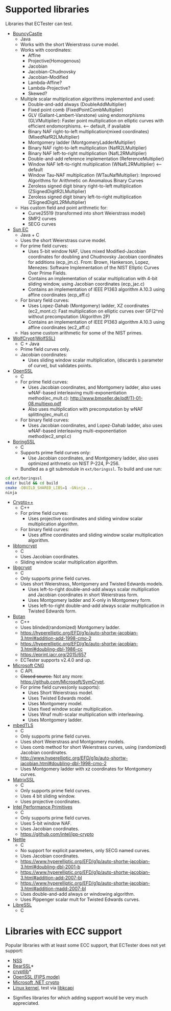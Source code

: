 # Supported libraries

Libraries that ECTester can test.

 - [BouncyCastle](https://bouncycastle.org/java.html)
    - Java
    - Works with the short Weierstrass curve model.
    - Works with coordinates:
        - Affine
        - Projective(Homogenous)
        - Jacobian
        - Jacobian-Chudnovsky
        - Jacobian-Modified
        - Lambda-Affine?
        - Lambda-Projective?
        - Skewed?
    - Multiple scalar multiplication algorithms implemented and used:
        - Double-and-add always (DoubleAddMultiplier)
        - Fixed point comb (FixedPointCombMultiplier)
        - GLV (Gallant-Lambert-Vanstone) using endomorphisms (GLVMultiplier): Faster point multiplication on elliptic curves with efficient endomorphisms. <-- default, if available
        - Binary NAF right-to-left multiplication(mixed coordinates) (MixedNafR2LMultiplier)
        - Montgomery ladder (MontgomeryLadderMultiplier)
        - Binary NAF right-to-left multiplication (NafR2LMultiplier)
        - Binary NAF left-to-right multiplication (NafL2RMultiplier)
        - Double-and-add reference implementation (ReferenceMultiplier)
        - Window NAF left-to-right multiplication (WNafL2RMultiplier) <-- default
        - Window Tau-NAF multiplication (WTauNafMultiplier): Improved Algorithms for Arithmetic on Anomalous Binary Curves
        - Zeroless signed digit binary right-to-left multiplication (ZSignedDigitR2LMultiplier)
        - Zeroless signed digit binary left-to-right multiplication (ZSignedDigitL2RMultiplier)
    - Has custom field and point arithmetic for:
        - Curve25519 (transformed into short Weierstrass model)
        - SMP2 curves
        - SECG curves
 - [Sun EC](https://docs.oracle.com/javase/7/docs/technotes/guides/security/SunProviders.html#SunEC)
    - Java + C
    - Uses the short Weierstrass curve model.
    - For prime field curves:
        - Uses 5-bit window NAF, Uses mixed Modified-Jacobian coordinates
        for doubling and Chudnovsky Jacobian coordinates for additions (ecp_jm.c). From:
        Brown, Hankerson, Lopez, Menezes: Software Implementation of the NIST Elliptic Curves Over Prime Fields.
        - Contains an implementation of scalar multiplication with 4-bit sliding window, using Jacobian coordinates (ecp_jac.c)
        - Contains an implementation of IEEE P1363 algorithm A.10.3 using affine coordinates (ecp_aff.c)
    - For binary field curves:
        - Uses Lopez-Dahab (Montgomery) ladder, XZ coordinates (ec2_mont.c): Fast multiplication on elliptic curves over GF(2^m) without precomputation (Algorithm 2P)
        - Contains an implementation of IEEE P1363 algorithm A.10.3 using affine coordinates (ec2_aff.c)
    - Has some custom arithmetic for some of the NIST primes.
 - [WolfCrypt(WolfSSL)](https://www.wolfssl.com)
    - C + Java
    - Prime field curves only.
    - Jacobian coordinates:
        - Uses sliding window scalar multiplication, (discards `b` parameter of curve), but validates points.
 - [OpenSSL](https://www.openssl.org/)
    - C
    - For prime field curves:
        - Uses Jacobian coordinates, and Montgomery ladder, also uses wNAF-based interleaving multi-exponentiation method(ec_mult.c): http://www.bmoeller.de/pdf/TI-01-08.multiexp.pdf
        - Also uses multiplication with precomputation by wNAF splitting(ec_mult.c)
    - For binary field curves:
        - Uses Jacobian coordinates, and Lopez-Dahab ladder, also uses wNAF-based interleaving multi-exponentiation method(ec2_smpl.c)
 - [BoringSSL](https://boringssl.googlesource.com/boringssl)
    - C
    - Supports prime field curves only:
       - Use Jacobian coordinates, and Montgomery ladder, also uses optimized arithmetic on NIST P-224, P-256.
    - Bundled as a git submodule in `ext/boringssl`. To build and use run:
```bash
cd ext/boringssl
mkdir build && cd build
cmake -DBUILD_SHARED_LIBS=1 -GNinja ..
ninja
```
 - [Crypto++](https://cryptopp.com/)
    - C++
    - For prime field curves:
        - Uses projective coordinates and sliding window scalar multiplication algorithm.
    - For binary field curves:
        - Uses affine coordinates and sliding window scalar multiplication algorithm.
 - [libtomcrypt](http://www.libtom.net/LibTomCrypt/)
    - C
    - Uses Jacobian coordinates.
    - Sliding window scalar multiplication algorithm.
 - [libgcrypt](https://www.gnupg.org/related_software/libgcrypt/)
    - C
    - Only supports prime field curves.
    - Uses short Weierstrass, Montgomery and Twisted Edwards models.
       - Uses left-to-right double-and-add always scalar multiplication and Jacobian coordinates in short Weierstrass form.
       - Uses Montgomery ladder and X-only in Montgomery form.
       - Uses left-to-right double-and-add always scalar multiplication in Twisted Edwards form.
 - [Botan](https://botan.randombit.net/)
    - C++
    - Uses blinded(randomized) Montgomery ladder.
    - <https://hyperelliptic.org/EFD/g1p/auto-shortw-jacobian-3.html#addition-add-1998-cmo-2>
    - <https://hyperelliptic.org/EFD/g1p/auto-shortw-jacobian-3.html#doubling-dbl-1986-cc>
    - <https://eprint.iacr.org/2015/657>
    - ECTester supports v2.4.0 and up.
 - [Microsoft CNG](https://msdn.microsoft.com/en-us/library/windows/desktop/aa376210(v=vs.85).aspx)
    - C API.
    - <del>Closed source.</del> Not any more: <https://github.com/Microsoft/SymCrypt>.
	- For prime field curves(only supports):
	   - Uses Short Weierstrass model.
	   - Uses Twisted Edwards model.
	   - Uses Montgomery model.
	   - Uses fixed window scalar multiplication.
	   - Uses Wnaf multi-scalar multiplication with interleaving.
	   - Uses Montgomery ladder.
 - [mbedTLS](https://tls.mbed.org/)
    - C
    - Only supports prime field curves.
    - Uses short Weierstrass and Montgomery models.
    - Uses comb method for short Weierstrass curves, using (randomized) Jacobian coordinates.
    - <http://www.hyperelliptic.org/EFD/g1p/auto-shortw-jacobian.html#doubling-dbl-1998-cmo-2>
    - Uses Montgomery ladder with xz coordinates for Montgomery curves.
 - [MatrixSSL](https://github.com/matrixssl/matrixssl)
    - C
    - Only supports prime field curves.
    - Uses 4 bit sliding window.
    - Uses projective coordinates.
 - [Intel Performance Primitives](https://software.intel.com/en-us/ipp-crypto-reference-2019)
    - C
    - Only supports prime field curves.
    - Uses 5-bit window NAF.
    - Uses Jacobian coordinates.
    - <https://github.com/intel/ipp-crypto>
 - [Nettle](http://www.lysator.liu.se/~nisse/nettle/)
    - C
    - No support for explicit parameters, only SECG named curves.
    - Uses Jacobian coordinates.
    - <https://www.hyperelliptic.org/EFD/g1p/auto-shortw-jacobian-3.html#doubling-dbl-2001-b>
    - <https://www.hyperelliptic.org/EFD/g1p/auto-shortw-jacobian-3.html#addition-add-2007-bl>
    - <https://www.hyperelliptic.org/EFD/g1p/auto-shortw-jacobian-3.html#addition-madd-2007-bl>
    - Uses double-and-add always or windowing algorithm.
    - Uses Pippenger scalar mult for Twisted Edwards curves.
 - [LibreSSL](https://www.libressl.org/)
    - C

# Libraries with ECC support

Popular libraries with at least some ECC support, that ECTester does not yet support:

 - [NSS](https://hg.mozilla.org/projects/nss)
 - [BearSSL](https://bearssl.org/)*
 - [cryptlib](https://www.cryptlib.com/)*
 - [OpenSSL (FIPS mode)](https://www.openssl.org/docs/fipsnotes.html)
 - [Microsoft .NET crypto](https://docs.microsoft.com/en-us/dotnet/standard/security/cryptography-model)
 - [Linux kernel](https://kernel.org), test via [libkcapi](http://chronox.de/libkcapi.html)

* Signifies libraries for which adding support would be very much appreciated.